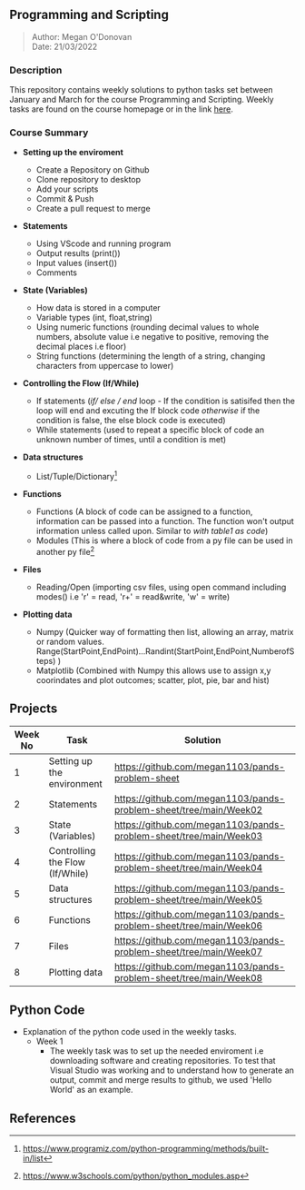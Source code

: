 ##  Programming and Scripting 
> Author: Megan O'Donovan  
> Date: 21/03/2022

### Description

This repository contains weekly solutions to python tasks set between January and March for the course Programming and Scripting. Weekly tasks are found on the course homepage or in the link [here](https://learnonline.gmit.ie/course/view.php?id=5057).

### Course Summary

- **Setting up the enviroment**
  - Create a Repository on Github
  - Clone repository to desktop
  - Add your scripts
  - Commit & Push
  - Create a pull request to merge 
 
- **Statements**
   - Using VScode and running program
   - Output results (print())
   - Input values (insert())
   - Comments
    
- **State (Variables)**
   - How data is stored in a computer
   - Variable types  (int, float,string)
   - Using numeric functions (rounding decimal values to whole numbers, absolute value i.e negative to positive, removing the decimal places i.e floor)
   - String functions (determining the length of a string, changing characters from uppercase to lower)

- **Controlling the Flow (If/While)**
   - If statements (*if/ else / end* loop - If the condition is satisifed then the loop will end and excuting the If block code *otherwise* if the condition is false, the else block code is executed)
   - While statements (used to repeat a specific block of code an unknown number of times, until a condition is met)
    
- **Data structures**
   - List/Tuple/Dictionary[^1]

 - **Functions**
   - Functions (A block of code can be assigned to a function, information can be passed into a function. The function won't output information unless called upon. Similar to *with table1 as code*)
   - Modules (This is where a block of code from a py file can be used in another py file[^2]

 - **Files**
   - Reading/Open (importing csv files, using open command including modes() i.e 'r' = read, 'r+' = read&write, 'w' = write)

 - **Plotting data**
   - Numpy (Quicker way of formatting then list, allowing an array, matrix or random values. Range(StartPoint,EndPoint)...Randint(StartPoint,EndPoint,NumberofSteps) )
   - Matplotlib (Combined with Numpy this allows use to assign x,y coorindates and plot outcomes; scatter, plot, pie, bar and hist)


## Projects

| Week No | Task                                                                                                                                | Solution                                                  |
| ----- | -------------------------------------------------------------------------------------------------------------------------------------- | ------------------------------------------------------- |
| 1     | Setting up the environment                                   | https://github.com/megan1103/pands-problem-sheet                |
| 2     | Statements                                              | https://github.com/megan1103/pands-problem-sheet/tree/main/Week02              |
| 3     | State (Variables)                                           | https://github.com/megan1103/pands-problem-sheet/tree/main/Week03                 |
| 4     | Controlling the Flow (If/While)                                                  |https://github.com/megan1103/pands-problem-sheet/tree/main/Week04   |
| 5     | Data structures                                   |https://github.com/megan1103/pands-problem-sheet/tree/main/Week05|
| 6     | Functions                                            |https://github.com/megan1103/pands-problem-sheet/tree/main/Week06|
| 7     | Files                                      | https://github.com/megan1103/pands-problem-sheet/tree/main/Week07|
| 8     | Plotting data                                  |https://github.com/megan1103/pands-problem-sheet/tree/main/Week08 |

## Python Code
  - Explanation of the python code used in the weekly tasks.
    - Week 1
      - The weekly task was to set up the needed enviroment i.e downloading software and creating repositories. To test that Visual Studio was working and to understand how to generate an output, commit and merge results to github, we used 'Hello World' as an example.  

## References
[^1]: https://www.programiz.com/python-programming/methods/built-in/list
[^2]: https://www.w3schools.com/python/python_modules.asp
